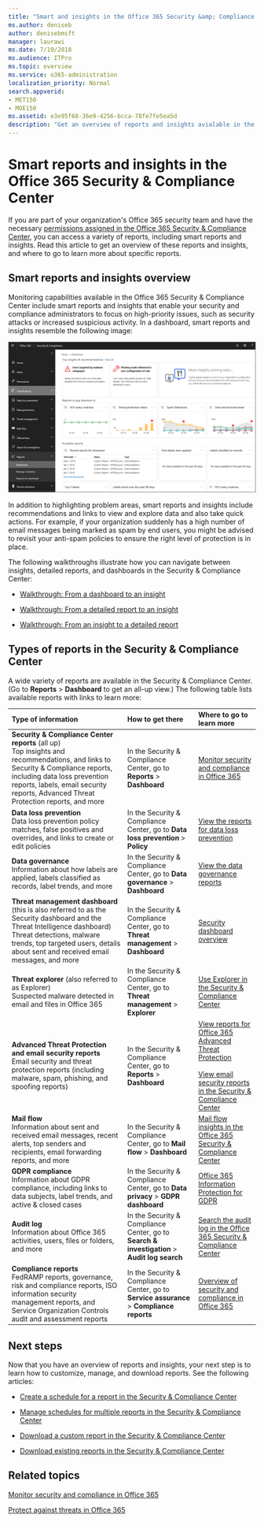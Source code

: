 ```yaml
---
title: "Smart and insights in the Office 365 Security &amp; Compliance Center"
ms.author: deniseb
author: denisebmsft
manager: laurawi
ms.date: 7/19/2018
ms.audience: ITPro
ms.topic: overview
ms.service: o365-administration
localization_priority: Normal
search.appverid:
- MET150
- MOE150
ms.assetid: e3e95f68-36e9-4256-bcca-78fe7fe5ea5d
description: "Get an overview of reports and insights avialable in the Security &amp; Compliance Center."
---
```


# Smart reports and insights in the Office 365 Security &amp; Compliance Center

If you are part of your organization's Office 365 security team and have the necessary [permissions assigned in the Office 365 Security &amp; Compliance Center](permissions-in-the-security-and-compliance-center.md), you can access a variety of reports, including smart reports and insights. Read this article to get an overview of these reports and insights, and where to go to learn more about specific reports.
      
## Smart reports and insights overview

Monitoring capabilities available in the Office 365 Security &amp; Compliance Center include smart reports and insights that enable your security and compliance administrators to focus on high-priority issues, such as security attacks or increased suspicious activity. In a dashboard, smart reports and insights resemble the following image:
  
![In the Security &amp; Compliance Center, choose Reports \> Dashboard](media/2a668c3d-3fa3-4e37-8149-46989b33ae8c.png)
  
In addition to highlighting problem areas, smart reports and insights include recommendations and links to view and explore data and also take quick actions. For example, if your organization suddenly has a high number of email messages being marked as spam by end users, you might be advised to revisit your anti-spam policies to ensure the right level of protection is in place.
  
The following walkthroughs illustrate how you can navigate between insights, detailed reports, and dashboards in the Security &amp; Compliance Center:
  
- [Walkthrough: From a dashboard to an insight](from-a-dashboard-to-an-insight.md)
    
- [Walkthrough: From a detailed report to an insight](from-a-detailed-report-to-an-insight.md)
    
- [Walkthrough: From an insight to a detailed report](from-an-insight-to-a-detailed-report.md)
    
## Types of reports in the Security &amp; Compliance Center

A wide variety of reports are available in the Security &amp; Compliance Center. (Go to **Reports** \> **Dashboard** to get an all-up view.) The following table lists available reports with links to learn more: 
  
|**Type of information**|**How to get there**|**Where to go to learn more**|
|:-----|:-----|:-----|
|**Security &amp; Compliance Center reports** (all up)  <br/> Top insights and recommendations, and links to Security &amp; Compliance reports, including data loss prevention reports, labels, email security reports, Advanced Threat Protection reports, and more  <br/> |In the Security &amp; Compliance Center, go to **Reports** \> **Dashboard** <br/> |[Monitor security and compliance in Office 365](monitor-security-and-compliance.md) <br/> |
|**Data loss prevention** <br/> Data loss prevention policy matches, false positives and overrides, and links to create or edit policies  <br/> |In the Security &amp; Compliance Center, go to **Data loss prevention** \> **Policy** <br/> |[View the reports for data loss prevention](view-the-dlp-reports.md) <br/> |
|**Data governance** <br/> Information about how labels are applied, labels classified as records, label trends, and more  <br/> |In the Security &amp; Compliance Center, go to **Data governance** \> **Dashboard** <br/> |[View the data governance reports](view-the-data-governance-reports.md) <br/> |
|**Threat management dashboard** (this is also referred to as the Security dashboard and the Threat Intelligence dashboard)  <br/> Threat detections, malware trends, top targeted users, details about sent and received email messages, and more  <br/> |In the Security &amp; Compliance Center, go to **Threat management** \> **Dashboard** <br/> |[Security dashboard overview](security-dashboard.md) <br/> |
|**Threat explorer** (also referred to as Explorer)  <br/> Suspected malware detected in email and files in Office 365  <br/> |In the Security &amp; Compliance Center, go to **Threat management** \> **Explorer** <br/> |[Use Explorer in the Security &amp; Compliance Center](use-explorer-in-security-and-compliance.md) <br/> |
|**Advanced Threat Protection and email security reports** <br/> Email security and threat protection reports (including malware, spam, phishing, and spoofing reports)  <br/> |In the Security &amp; Compliance Center, go to **Reports** \> **Dashboard** <br/> |[View reports for Office 365 Advanced Threat Protection](view-reports-for-atp.md) <br/><br/> [View email security reports in the Security &amp; Compliance Center](view-email-security-reports.md) <br/> |
|**Mail flow** <br/> Information about sent and received email messages, recent alerts, top senders and recipients, email forwarding reports, and more  <br/> |In the Security &amp; Compliance Center, go to **Mail flow** \> **Dashboard** <br/> |[Mail flow insights in the Office 365 Security &amp; Compliance Center](https://support.office.com/article/beb6acaa-6016-4d54-ba7e-3d6d035e2b46.aspx) <br/> |
|**GDPR compliance** <br/> Information about GDPR compliance, including links to data subjects, label trends, and active &amp; closed cases  <br/> |In the Security &amp; Compliance Center, go to **Data privacy** \> **GDPR dashboard** <br/> |[Office 365 Information Protection for GDPR](https://docs.microsoft.com/office365/enterprise/office-365-information-protection-for-gdpr) <br/> |
|**Audit log** <br/> Information about Office 365 activities, users, files or folders, and more  <br/> |In the Security &amp; Compliance Center, go to **Search &amp; investigation** \> **Audit log search** <br/> |[Search the audit log in the Office 365 Security &amp; Compliance Center](search-the-audit-log-in-security-and-compliance.md) <br/> |
|**Compliance reports** <br/> FedRAMP reports, governance, risk and compliance reports, ISO information security management reports, and Service Organization Controls audit and assessment reports  <br/> |In the Security &amp; Compliance Center, go to **Service assurance** \> **Compliance reports** <br/> |[Overview of security and compliance in Office 365](security-and-compliance.md) <br/> |
  
## Next steps

Now that you have an overview of reports and insights, your next step is to learn how to customize, manage, and download reports. See the following articles:
  
- [Create a schedule for a report in the Security &amp; Compliance Center](create-a-schedule-for-a-report.md)
    
- [Manage schedules for multiple reports in the Security &amp; Compliance Center](manage-schedules-for-multiple-reports.md)
    
- [Download a custom report in the Security &amp; Compliance Center](set-up-and-download-a-custom-report.md)
    
- [Download existing reports in the Security &amp; Compliance Center](download-existing-reports.md)
    
## Related topics

[Monitor security and compliance in Office 365](monitor-security-and-compliance.md)
  
[Protect against threats in Office 365](protect-against-threats.md)
  

